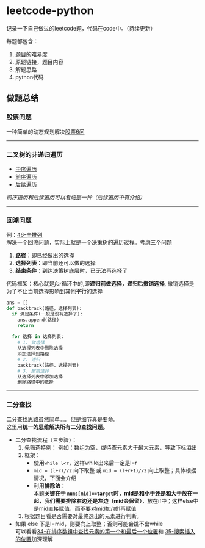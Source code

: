 # leetcode-python
记录一下自己做过的leetcode题，代码在code中。（持续更新）

每题都包含：
  1. 题目的难易度
  2. 原题链接，题目内容
  3. 解题思路
  4. python代码
## 做题总结
### 股票问题
一种简单的动态规划解决[股票6问](https://github.com/czzbb/leetcode-python/blob/master/code/0000-%E8%82%A1%E7%A5%A86%E9%97%AE%E6%B1%87%E6%80%BB.md)

---
### 二叉树的非递归遍历
* [中序遍历](https://github.com/czzbb/leetcode-python/blob/master/code/0094-%E4%BA%8C%E5%8F%89%E6%A0%91%E7%9A%84%E4%B8%AD%E5%BA%8F%E9%81%8D%E5%8E%86.md)
* [前序遍历](https://github.com/czzbb/leetcode-python/blob/master/code/0144-%E4%BA%8C%E5%8F%89%E6%A0%91%E7%9A%84%E5%89%8D%E5%BA%8F%E9%81%8D%E5%8E%86.md)
* [后续遍历](https://github.com/czzbb/leetcode-python/blob/master/code/0145-%E4%BA%8C%E5%8F%89%E6%A0%91%E7%9A%84%E5%90%8E%E7%BB%AD%E9%81%8D%E5%8E%86.md)

*前序遍历和后续遍历可以看成是一种（后续遍历中有介绍）*

---
### 回溯问题
例：[46-全排列](https://github.com/czzbb/leetcode-python/blob/master/code/0046-%E5%85%A8%E6%8E%92%E5%88%97.md)  
解决一个回溯问题，实际上就是一个决策树的遍历过程。考虑三个问题
1. **路径**：即已经做出的选择
2. **选择列表**：即当前还可以做的选择
3. **结束条件**：到达决策树底层时，已无法再选择了

代码框架：核心就是*for*循环中的,即**递归前做选择，递归后撤销选择**, 撤销选择是为了不让当前选择影响到其他**平行**的选择
```python
ans = []
def backtrack(路径，选择列表):
  if 满足条件(一般是没有选择了):
    ans.append(路径)
    return
  
  for 选择 in 选择列表:
    # 1. 做选择
    从选择列表中删除选择
    添加选择到路径
    # 2. 递归
    backtrack(路径，选择列表)
    # 3. 撤销选择
    从选择列表中添加选择
    删除路径中的选择
```

---
### 二分查找
二分查找思路虽然简单。。。但是细节真是要命。  
这里用**统一的思维解决所有二分查找问题。**
* 二分查找流程（三步骤）：
  1. 先筛选特例：
    例如：数组为空，或待查元素大于最大元素，导致下标溢出
  2. 框架：
      * 使用`while l<r`，这样while出来后一定是l=r
      * `mid = (l+r)//2` 向下取整 或  `mid = (l+r+1)//2` 向上取整；具体根据情况，下面会介绍
      * 利用**排除法**：  
        本题**关键在于 `nums[mid]==target`时，mid是和小于还是和大于放在一起，我们需要排除右边还是左边（mid会保留）**，放在if中；这样else中是mid直接赋值，而不要对mid加/减1再赋值
  3. 根据题目看是否需要对最终选出的元素进行判断。
* 如果 else 下是l=mid，则要向上取整；否则可能会跳不出while  
可以看看[34-在排序数组中查找元素的第一个和最后一个位置](https://github.com/czzbb/leetcode-python/blob/master/code/0034-%E5%9C%A8%E6%8E%92%E5%BA%8F%E6%95%B0%E7%BB%84%E4%B8%AD%E6%9F%A5%E6%89%BE%E5%85%83%E7%B4%A0%E7%9A%84%E7%AC%AC%E4%B8%80%E4%B8%AA%E5%92%8C%E6%9C%80%E5%90%8E%E4%B8%80%E4%B8%AA%E4%BD%8D%E7%BD%AE.md)和
[35-搜索插入的位置](https://github.com/czzbb/leetcode-python/blob/master/code/0035-%E6%90%9C%E7%B4%A2%E6%8F%92%E5%85%A5%E4%BD%8D%E7%BD%AE.md)加深理解
